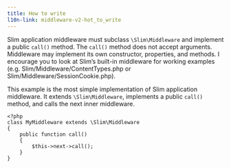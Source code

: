 ```yaml
---
title: How to write
l10n-link: middleware-v2-hot_to_write
---
```

Slim application middleware must subclass `\Slim\Middleware` and implement a public `call()` method. The `call()`
method does not accept arguments. Middleware may implement its own constructor, properties, and methods. I encourage
you to look at Slim’s built-in middleware for working examples (e.g. Slim/Middleware/ContentTypes.php or
Slim/Middleware/SessionCookie.php).

This example is the most simple implementation of Slim application middleware. It extends `\Slim\Middleware`,
implements a public `call()` method, and calls the next inner middleware.

    <?php
    class MyMiddleware extends \Slim\Middleware
    {
        public function call()
        {
            $this->next->call();
        }
    }
